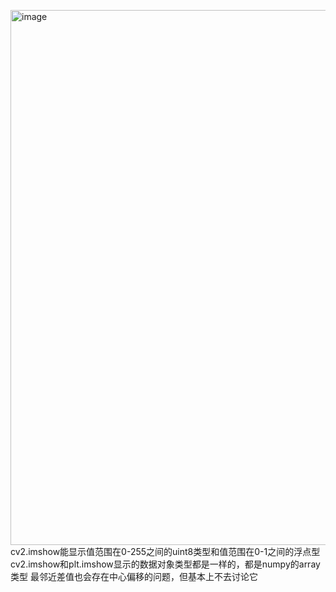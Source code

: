 <img width="856" alt="image" src="https://github.com/tangjunhao518/badou-ai-special-2023/assets/93815985/372caafd-e852-4c4f-9583-93b9bcd56d43">cv2.imshow能显示值范围在0-255之间的uint8类型和值范围在0-1之间的浮点型
cv2.imshow和plt.imshow显示的数据对象类型都是一样的，都是numpy的array类型
最邻近差值也会存在中心偏移的问题，但基本上不去讨论它
